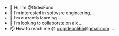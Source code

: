 - 👋 Hi, I’m @GidexFund
- 👀 I’m interested in software engineering...
- 🌱 I’m currently learning ...
- 💞️ I’m looking to collaborate on alx ...
- 📫 How to reach me @ ojogideon565@gmail.com ...

<!---
GidexFund/GidexFund is a ✨ special ✨ repository because its `README.md` (this file) appears on your GitHub profile.
You can click the Preview link to take a look at your changes.
--->
